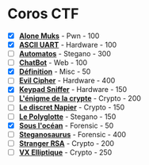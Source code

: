 # Coros CTF

- [x] __[Alone Muks](./Alone%20Muks)__ - Pwn - 100
- [x] __[ASCII UART](./ASCII%20UART)__ - Hardware - 100
- [ ] __[Automatos](./Automatos)__ - Stegano - 300
- [ ] __[ChatBot](./ChatBot)__ - Web - 100
- [x] __[Définition](./Définition)__ - Misc - 50
- [ ] __[Evil Cipher](./Evil%20Cipher)__ - Hardware - 400
- [x] __[Keypad Sniffer](./Keypad%20Sniffer)__ - Hardware - 150
- [ ] __[L'énigme de la crypte](./L%27énigme%20de%20la%20crypte/)__ - Crypto - 200
- [ ] __[Le discret Napier](./Le%20discret%20Napier)__ - Crypto - 150
- [ ] __[Le Polyglotte](./Le%20Polyglotte)__ - Stegano - 150
- [x] __[Sous l'océan](./Sous%20l%27océan)__ - Forensic - 50
- [ ] __[Steganosaurus](./Steganosaurus)__ - Forensic - 400
- [ ] __[Stranger RSA](./Stranger%20RSA)__ - Crypto - 200
- [ ] __[VX Elliptique](./VX%20Elliptique)__ - Crypto - 250